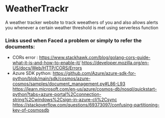 # WeatherTrackr
A weather tracker website to track weeathers of you and also allows alerts you whenever a certain weather threshold is met using serverless function

### Links used when Faced a problem or simply to refer the documents:
- CORs error : https://www.stackhawk.com/blog/golang-cors-guide-what-it-is-and-how-to-enable-it/ https://developer.mozilla.org/en-US/docs/Web/HTTP/CORS/Errors
- Azure SDK python: https://github.com/Azure/azure-sdk-for-python/blob/main/sdk/cosmos/azure-cosmos/samples/document_management.py#L86-L93
  https://learn.microsoft.com/en-us/azure/cosmos-db/nosql/quickstart-python?tabs=azure-portal%2Cconnection-string%2Cwindows%2Csign-in-azure-cli%2Csync
  https://stackoverflow.com/questions/69373097/confusing-partitioning-key-of-cosmosdb
